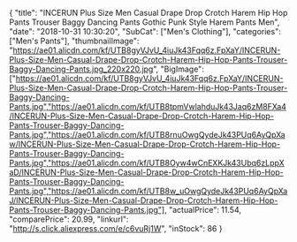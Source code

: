 {
	"title": "INCERUN Plus Size Men Casual Drape Drop Crotch Harem Hip Hop Pants Trouser Baggy Dancing Pants Gothic Punk Style Harem Pants Men",
	"date": "2018-10-31 10:30:20",
	"SubCat": ["Men's Clothing"],
	"categories": ["Men's Pants"],
	"thumbnailImage": "https://ae01.alicdn.com/kf/UTB8gyVJvU_4iuJk43Fqq6z.FpXaY/INCERUN-Plus-Size-Men-Casual-Drape-Drop-Crotch-Harem-Hip-Hop-Pants-Trouser-Baggy-Dancing-Pants.jpg_220x220.jpg",
	"BigImage": ["https://ae01.alicdn.com/kf/UTB8gyVJvU_4iuJk43Fqq6z.FpXaY/INCERUN-Plus-Size-Men-Casual-Drape-Drop-Crotch-Harem-Hip-Hop-Pants-Trouser-Baggy-Dancing-Pants.jpg","https://ae01.alicdn.com/kf/UTB8tpmVwlahduJk43Jaq6zM8FXa4/INCERUN-Plus-Size-Men-Casual-Drape-Drop-Crotch-Harem-Hip-Hop-Pants-Trouser-Baggy-Dancing-Pants.jpg","https://ae01.alicdn.com/kf/UTB8rnuOwgQydeJk43PUq6AyQpXaw/INCERUN-Plus-Size-Men-Casual-Drape-Drop-Crotch-Harem-Hip-Hop-Pants-Trouser-Baggy-Dancing-Pants.jpg","https://ae01.alicdn.com/kf/UTB8Oyw4wCnEXKJk43Ubq6zLppXaD/INCERUN-Plus-Size-Men-Casual-Drape-Drop-Crotch-Harem-Hip-Hop-Pants-Trouser-Baggy-Dancing-Pants.jpg","https://ae01.alicdn.com/kf/UTB8w_uOwgQydeJk43PUq6AyQpXaJ/INCERUN-Plus-Size-Men-Casual-Drape-Drop-Crotch-Harem-Hip-Hop-Pants-Trouser-Baggy-Dancing-Pants.jpg"],
	"actualPrice": 11.54,
	"comparePrice": 20.99,
	"linkurl": "http://s.click.aliexpress.com/e/c6vuRj1W",
	"inStock": 86
}
